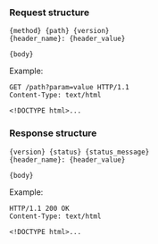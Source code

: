 ### Request structure
```
{method} {path} {version}
{header_name}: {header_value}

{body}
```
Example:
```
GET /path?param=value HTTP/1.1
Content-Type: text/html

<!DOCTYPE html>...
```
### Response structure

```
{version} {status} {status_message}
{header_name}: {header_value}

{body}
```
Example:
```
HTTP/1.1 200 OK
Content-Type: text/html

<!DOCTYPE html>...
```